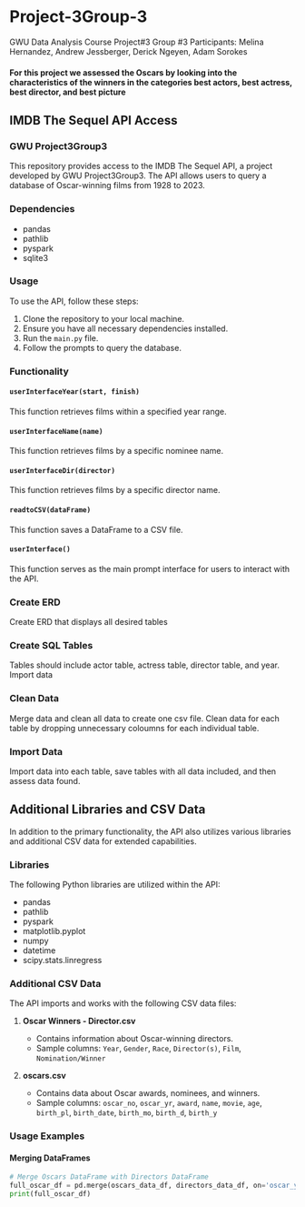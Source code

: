 # Project-3Group-3
GWU Data Analysis Course Project#3 Group #3
Participants: Melina Hernandez, Andrew Jessberger, Derick Ngeyen, Adam Sorokes

#### For this project we assessed the Oscars by looking into the characteristics of the winners in the categories best actors, best actress, best director, and best picture

## IMDB The Sequel API Access
### GWU Project3Group3

This repository provides access to the IMDB The Sequel API, a project developed by GWU Project3Group3. The API allows users to query a database of Oscar-winning films from 1928 to 2023.

### Dependencies
- pandas
- pathlib
- pyspark
- sqlite3

### Usage

To use the API, follow these steps:

1. Clone the repository to your local machine.
2. Ensure you have all necessary dependencies installed.
3. Run the `main.py` file.
4. Follow the prompts to query the database.

### Functionality

#### `userInterfaceYear(start, finish)`
This function retrieves films within a specified year range.

#### `userInterfaceName(name)`
This function retrieves films by a specific nominee name.

#### `userInterfaceDir(director)`
This function retrieves films by a specific director name.

#### `readtoCSV(dataFrame)`
This function saves a DataFrame to a CSV file.

#### `userInterface()`
This function serves as the main prompt interface for users to interact with the API.

### Create ERD
Create ERD that displays all desired tables

### Create SQL Tables
Tables should include actor table, actress table, director table, and year. Import data

### Clean Data
Merge data and clean all data to create one csv file. Clean data for each table by dropping unnecessary coloumns for each individual table.

### Import Data
Import data into each table, save tables with all data included, and then assess data found.

## Additional Libraries and CSV Data

In addition to the primary functionality, the API also utilizes various libraries and additional CSV data for extended capabilities.

### Libraries
The following Python libraries are utilized within the API:
- pandas
- pathlib
- pyspark
- matplotlib.pyplot
- numpy
- datetime
- scipy.stats.linregress

### Additional CSV Data
The API imports and works with the following CSV data files:
1. **Oscar Winners - Director.csv**
   - Contains information about Oscar-winning directors.
   - Sample columns: `Year`, `Gender`, `Race`, `Director(s)`, `Film`, `Nomination/Winner`

2. **oscars.csv**
   - Contains data about Oscar awards, nominees, and winners.
   - Sample columns: `oscar_no`, `oscar_yr`, `award`, `name`, `movie`, `age`, `birth_pl`, `birth_date`, `birth_mo`, `birth_d`, `birth_y`

### Usage Examples
#### Merging DataFrames
```python
# Merge Oscars DataFrame with Directors DataFrame
full_oscar_df = pd.merge(oscars_data_df, directors_data_df, on='oscar_yr', how='inner')
print(full_oscar_df)

